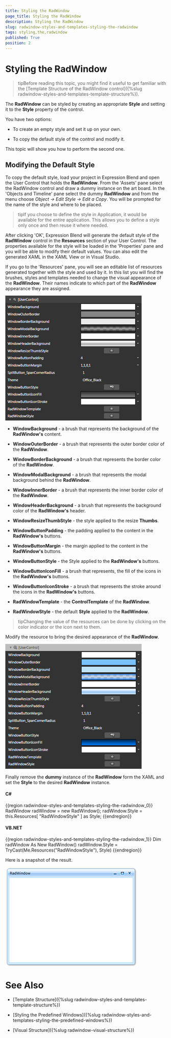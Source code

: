 ```yaml
---
title: Styling the RadWindow
page_title: Styling the RadWindow
description: Styling the RadWindow
slug: radwindow-styles-and-templates-styling-the-radwindow
tags: styling,the,radwindow
published: True
position: 2
---
```


# Styling the RadWindow

>tipBefore reading this topic, you might find it useful to get familiar with the [Template Structure of the RadWindow control]({%slug radwindow-styles-and-templates-template-structure%}).

The __RadWindow__ can be styled by creating an appropriate __Style__ and setting it to the __Style__ property of the control. 

You have two options:

* To create an empty style and set it up on your own.

* To copy the default style of the control and modify it.

This topic will show you how to perform the second one.

## Modifying the Default Style

To copy the default style, load your project in Expression Blend and open the User Control that holds the __RadWindow__. From the 'Assets' pane select the RadWindow control and draw a dummy instance on the art board. In the 'Objects and Timeline' pane select the dummy __RadWindow__ and from the menu choose *Object -> Edit Style -> Edit a Copy*. You will be prompted for the name of the style and where to be placed.

>tipIf you choose to define the style in Application, it would be available for the entire application. This allows you to define a style only once and then reuse it where needed.

After clicking 'OK', Expression Blend will generate the default style of the __RadWindow__ control in the __Resources__ section of your User Control. The properties available for the style will be loaded in the 'Properties' pane and you will be able to modify their default values. You can also edit the generated XAML in the XAML View or in Visual Studio.

If you go to the 'Resources' pane, you will see an editable list of resources generated together with the style and used by it. In this list you will find the brushes, styles and templates needed to change the visual appearance of the __RadWindow__. Their names indicate to which part of the __RadWindow__ appearance they are assigned.

![](images/RadWindow_Styles_and_Templates_Styling_the_RadWindow_01.png)

* __WindowBackground__ - a brush that represents the background of the __RadWindow's__ content.

* __WindowOuterBorder__ - a brush that represents the outer border color of the __RadWindow__.

* __WindowBorderBackground__ - a brush that represents the border color of the __RadWindow__.

* __WindowModalBackground__ - a brush that represents the modal background behind the __RadWindow__.

* __WindowInnerBorder__ - a brush that represents the inner border color of the __RadWindow__.

* __WindowHeaderBackground__ - a brush that represents the background color of the __RadWindow's__ header.

* __WindowResizeThumbStyle__ - the style applied to the resize __Thumbs__.

* __WindowButtonPadding__ - the padding applied to the content in the __RadWindow's__ buttons.

* __WindowButtonMargin__ - the margin applied to the content in the __RadWindow's__ buttons.

* __WindowButtonStyle__ - the Style applied to the __RadWindow's__ buttons.

* __WindowButtonIconFill__ - a brush that represents, the fill of the icons in the __RadWindow's__ buttons.

* __WindowButtonIconStroke__ - a brush that represents the stroke around the icons in the __RadWindow's__ buttons.

* __RadWindowTemplate__ - the __ControlTemplate__ of the __RadWindow__.

* __RadWindowStyle__ - the default __Style__ applied to the __RadWindow__.

>tipChanging the value of the resources can be done by clicking on the color indicator or the icon next to them.

Modify the resource to bring the desired appearance of the __RadWindow__. 

![](images/RadWindow_Styles_and_Templates_Styling_the_RadWindow_02.png)

Finally remove the __dummy__ instance of the __RadWindow__ form the XAML and set the __Style__ to the desired __RadWindow__ instance.

#### __C#__

{{region radwindow-styles-and-templates-styling-the-radwindow_0}}
	RadWindow radWindow = new RadWindow();
	radWindow.Style = this.Resources[ "RadWindowStyle" ] as Style;
{{endregion}}

#### __VB.NET__

{{region radwindow-styles-and-templates-styling-the-radwindow_1}}
	Dim radWindow As New RadWindow()
	radWindow.Style = TryCast(Me.Resources("RadWindowStyle"), Style)
{{endregion}}

Here is a snapshot of the result.

![](images/RadWindow_Styles_and_Templates_Styling_the_RadWindow_03.png)

# See Also

 * [Template Structure]({%slug radwindow-styles-and-templates-template-structure%})

 * [Styling the Predefined Windows]({%slug radwindow-styles-and-templates-styling-the-predefined-windows%})

 * [Visual Structure]({%slug radwindow-visual-structure%})
